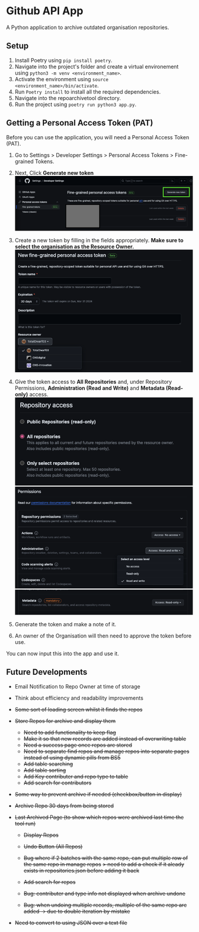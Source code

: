 # Github API App
A Python application to archive outdated organisation repositories.

## Setup
1. Install Poetry using `pip install poetry`.
2. Navigate into the project's folder and create a virtual environement using `python3 -m venv <environment_name>`.
3. Activate the environment using `source <environment_name>/bin/activate`.
4. Run `Poetry install` to install all the required dependencies.
5. Navigate into the repoarchivetool directory.
6. Run the project using `poetry run python3 app.py`.

## Getting a Personal Access Token (PAT)
Before you can use the application, you will need a Personal Access Token (PAT).

1. Go to Settings > Developer Settings > Personal Access Tokens > Fine-grained Tokens.
2. Next, Click **Generate new token**
![New Fine-grained token UI](/assets/readme/PAT2.png)

3. Create a new token by filling in the fields appropriately. **Make sure to select the organisation as the Resource Owner.**
![Resource Owner Field](/assets/readme/PAT3.png)
4. Give the token access to **All Repositories** and, under Repository Permissions, **Administration (Read and Write)** and **Metadata (Read-only)** access.
![Repository Access](/assets/readme/PAT4.png)
![Administration Permission](/assets/readme/PAT5.png)
![Metadata Permission](/assets/readme/PAT6.png)

5. Generate the token and make a note of it.
6. An owner of the Organisation will then need to approve the token before use.

You can now input this into the app and use it.

## Future Developments
- Email Notification to Repo Owner at time of storage
- Think about efficiency and readability improvements


- ~~Some sort of loading screen whilst it finds the repos~~
- ~~Store Repos for archive and display them~~
    - ~~Need to add functionality to keep flag~~
    - ~~Make it so that new records are added instead of overwriting table~~
    - ~~Need a success page once repos are stored~~
    - ~~Need to separate find repos and manage repos into separate pages instead of using dynamic pills from BS5~~
    - ~~Add table searching~~
    - ~~Add table sorting~~
    - ~~Add Key contributer and repo type to table~~
    - ~~Add search for contributors~~
- ~~Some way to prevent archive if needed (checkbox/button in display)~~
- ~~Archive Repo 30 days from being stored~~
- ~~Last Archived Page (to show which repos were archived last time the tool run)~~
    - ~~Display Repos~~
    - ~~Undo Button (All Repos)~~
    - ~~Bug where if 2 batches with the same repo, can put multiple row of the same repo in manage repos~~
        ~~> need to add a check if it aleady exists in repositories.json before adding it back~~
    - ~~Add search for repos~~  

    - ~~Bug: contributer and type info not displayed when archive undone~~
    - ~~Bug: when undoing multiple records, multiple of the same repo are added -> due to double iteration by mistake~~

- ~~Need to convert to using JSON over a text file~~
